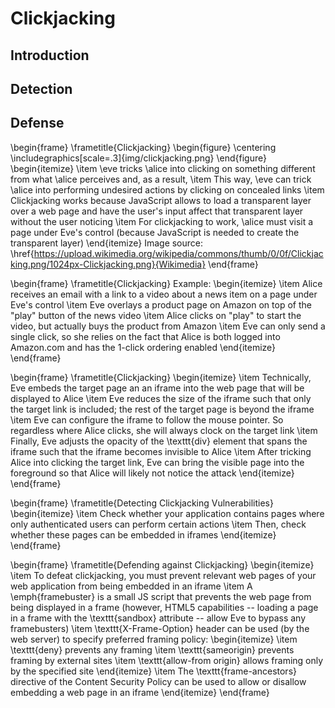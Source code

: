 # Clickjacking

## Introduction

## Detection

## Defense

\begin{frame}
    \frametitle{Clickjacking}
    \begin{figure}
        \centering
        \includegraphics[scale=.3]{img/clickjacking.png}
    \end{figure}
    \begin{itemize}
        \item \eve tricks \alice into clicking on something different from what \alice perceives and, as a result, 
        \item This way, \eve can trick \alice into performing undesired actions by clicking on concealed links
        \item Clickjacking works because JavaScript allows to load a transparent layer over a web page and have the user's input affect that transparent layer without the user noticing
        \item For clickjacking to work, \alice must visit a page under Eve's control (because JavaScript is needed to create the transparent layer)
    \end{itemize}
    Image source: \href{https://upload.wikimedia.org/wikipedia/commons/thumb/0/0f/Clickjacking.png/1024px-Clickjacking.png}{Wikimedia}
\end{frame}

\begin{frame}
    \frametitle{Clickjacking}
    Example:
    \begin{itemize}
        \item Alice receives an email with a link to a video about a news item on a page under Eve's control
        \item Eve overlays a product page on Amazon on top of the "play" button of the news video
        \item Alice clicks on "play" to start the video, but actually buys the product from Amazon
        \item Eve can only send a single click, so she relies on the fact that Alice is both logged into Amazon.com and has the 1-click ordering enabled 
    \end{itemize}
\end{frame}

\begin{frame}
    \frametitle{Clickjacking}
    \begin{itemize}
        \item Technically, Eve embeds the target page an an iframe into the web page that will be displayed to Alice
        \item Eve reduces the size of the iframe such that only the target link is included; the rest of the target page is beyond the iframe
        \item Eve can configure the iframe to follow the mouse pointer. So regardless where Alice clicks, she will always clock on the target link
        \item Finally, Eve adjusts the opacity of the \texttt{div} element that spans the iframe such that the iframe becomes invisible to Alice
        \item After tricking Alice into clicking the target link, Eve can bring the visible page into the foreground so that Alice will likely not notice the attack
    \end{itemize}
\end{frame}

\begin{frame}
    \frametitle{Detecting Clickjacking Vulnerabilities}
    \begin{itemize}
        \item Check whether your application contains pages where only authenticated users can perform certain actions
        \item Then, check whether these pages can be embedded in iframes
    \end{itemize}
\end{frame}

\begin{frame}
    \frametitle{Defending against Clickjacking}
    \begin{itemize}
        \item To defeat clickjacking, you must prevent relevant web pages of your web application from being embedded in an iframe
        \item A \emph{framebuster} is a small JS script that prevents the web page from being displayed in a frame (however, HTML5 capabilities -- loading a page in a frame with the \texttt{sandbox} attribute -- allow Eve to bypass any framebusters)
        \item \texttt{X-Frame-Option} header can be used (by the web server) to specify preferred framing policy:
        \begin{itemize}
            \item \texttt{deny} prevents any framing
            \item \texttt{sameorigin} prevents framing by external sites
            \item \texttt{allow-from origin} allows framing only by the specified site
        \end{itemize}
        \item The \texttt{frame-ancestors} directive of the Content Security Policy can be used to allow or disallow embedding a web page in an iframe
    \end{itemize}
\end{frame}